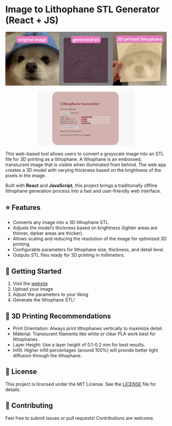 # Image to Lithophane STL Generator (React + JS)

![Lithophane Example](lithophaneexample.png)
<p align="center" >
  <img width="60%" src=lithophanewebsite.png>
</p>


This web-based tool allows users to convert a grayscale image into an STL file for 3D printing as a lithophane. A lithophane is an embossed, translucent image that is visible when illuminated from behind. The web app creates a 3D model with varying thickness based on the brightness of the pixels in the image.

Built with **React** and **JavaScript**, this project brings a traditionally offline lithophane generation process into a fast and user-friendly web interface.

## ⭐ Features

- Converts any image into a 3D lithophane STL.
- Adjusts the model’s thickness based on brightness (lighter areas are thinner, darker areas are thicker).
- Allows scaling and reducing the resolution of the image for optimized 3D printing.
- Configurable parameters for lithophane size, thickness, and detail level.
- Outputs STL files ready for 3D printing in millimeters.

## 🚀 Getting Started

 1. Visit the [website](uijincho.github.io/lithophane-js)
 2. Upload your image
 3. Adjust the parameters to your liking
 4. Generate the lithophane STL!

## 🧮 3D Printing Recommendations
- Print Orientation: Always print lithophanes vertically to maximize detail.
- Material: Translucent filaments like white or clear PLA work best for lithophanes.
- Layer Height: Use a layer height of 0.1-0.2 mm for best results.
- Infill: Higher infill percentages (around 100%) will provide better light diffusion through the lithophane.

## 🧠 License
This project is licensed under the MIT License. See the [LICENSE](LICENSE) file for details.

## 📝 Contributing
Feel free to submit issues or pull requests! Contributions are welcome.

